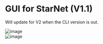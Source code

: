 # GUI for StarNet (V1.1)

<p>Will update for V2 when the CLI version is out.</p>

![image](https://user-images.githubusercontent.com/58784686/151712593-32123dd9-134f-4334-af4f-3c291b5d5c56.png)
<br>
![image](https://user-images.githubusercontent.com/58784686/151712616-5e274ca8-f81d-49c7-8bb5-e9ae81daac23.png)
